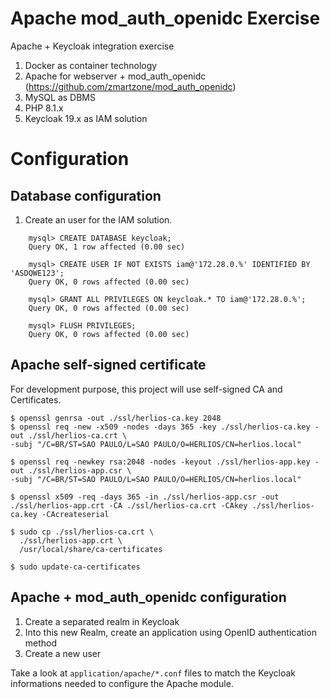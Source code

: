 # Apache mod_auth_openidc Exercise
Apache + Keycloak integration exercise

1. Docker as container technology
1. Apache for webserver + mod_auth_openidc (https://github.com/zmartzone/mod_auth_openidc)
1. MySQL as DBMS
1. PHP 8.1.x 
1. Keycloak 19.x as IAM solution

# Configuration

## Database configuration

1. Create an user for the IAM solution.
```
    mysql> CREATE DATABASE keycloak;
    Query OK, 1 row affected (0.00 sec)
    
    mysql> CREATE USER IF NOT EXISTS iam@'172.28.0.%' IDENTIFIED BY 'ASDQWE123';
    Query OK, 0 rows affected (0.00 sec)

    mysql> GRANT ALL PRIVILEGES ON keycloak.* TO iam@'172.28.0.%';
    Query OK, 0 rows affected (0.00 sec)

    mysql> FLUSH PRIVILEGES;
    Query OK, 0 rows affected (0.00 sec)
```

## Apache self-signed certificate

For development purpose, this project will use self-signed CA and Certificates.

```
$ openssl genrsa -out ./ssl/herlios-ca.key 2048 
$ openssl req -new -x509 -nodes -days 365 -key ./ssl/herlios-ca.key -out ./ssl/herlios-ca.crt \
-subj "/C=BR/ST=SAO PAULO/L=SAO PAULO/O=HERLIOS/CN=herlios.local"

$ openssl req -newkey rsa:2048 -nodes -keyout ./ssl/herlios-app.key -out ./ssl/herlios-app.csr \
-subj "/C=BR/ST=SAO PAULO/L=SAO PAULO/O=HERLIOS/CN=herlios.local"

$ openssl x509 -req -days 365 -in ./ssl/herlios-app.csr -out ./ssl/herlios-app.crt -CA ./ssl/herlios-ca.crt -CAkey ./ssl/herlios-ca.key -CAcreateserial

$ sudo cp ./ssl/herlios-ca.crt \
  ./ssl/herlios-app.crt \
  /usr/local/share/ca-certificates

$ sudo update-ca-certificates
```

## Apache + mod_auth_openidc configuration

1. Create a separated realm in Keycloak
  1. Into this new Realm, create an application using OpenID authentication method
  1. Create a new user

Take a look at `application/apache/*.conf` files to match the Keycloak informations needed to configure the Apache module.